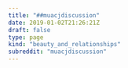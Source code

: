 ```yaml
---
title: "##muacjdiscussion"
date: 2019-01-02T21:26:21Z
draft: false
type: page
kind: "beauty_and_relationships"
subreddit: "muacjdiscussion"
---
```

